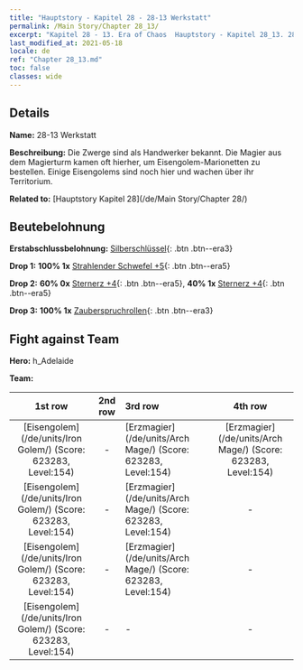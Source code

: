 ```yaml
---
title: "Hauptstory - Kapitel 28 - 28-13 Werkstatt"
permalink: /Main Story/Chapter 28_13/
excerpt: "Kapitel 28 - 13. Era of Chaos  Hauptstory - Kapitel 28_13. 28-13 Werkstatt"
last_modified_at: 2021-05-18
locale: de
ref: "Chapter 28_13.md"
toc: false
classes: wide
---
```


## Details

 **Name:** 28-13 Werkstatt

 **Beschreibung:** Die Zwerge sind als Handwerker bekannt. Die Magier aus dem Magierturm kamen oft hierher, um Eisengolem-Marionetten zu bestellen. Einige Eisengolems sind noch hier und wachen über ihr Territorium.

 **Related to:** [Hauptstory Kapitel 28](/de/Main Story/Chapter 28/)

## Beutebelohnung

 **Erstabschlussbelohnung:** [Silberschlüssel](/ItemsDE/con_693/){: .btn .btn--era3}

 **Drop 1:** **100% 1x** [Strahlender Schwefel +5](/ItemsDE/mat_99/){: .btn .btn--era5}

 **Drop 2:** **60% 0x** [Sternerz +4](/ItemsDE/mat_89/){: .btn .btn--era5}, **40% 1x** [Sternerz +4](/ItemsDE/mat_89/){: .btn .btn--era5}

 **Drop 3:** **100% 1x** [Zauberspruchrollen](/ItemsDE/con_694/){: .btn .btn--era3}


## Fight against Team
 **Hero:** h_Adelaide

 **Team:**


  | 1st row | 2nd row | 3rd row | 4th row |
  |:----:|:----:|:----|:----:|
  | [Eisengolem](/de/units/Iron Golem/) (Score: 623283, Level:154)  | - | [Erzmagier](/de/units/Arch Mage/) (Score: 623283, Level:154)  | [Erzmagier](/de/units/Arch Mage/) (Score: 623283, Level:154)  |
  | [Eisengolem](/de/units/Iron Golem/) (Score: 623283, Level:154)  | - | [Erzmagier](/de/units/Arch Mage/) (Score: 623283, Level:154)  | - |
  | [Eisengolem](/de/units/Iron Golem/) (Score: 623283, Level:154)  | - | [Erzmagier](/de/units/Arch Mage/) (Score: 623283, Level:154)  | - |
  | [Eisengolem](/de/units/Iron Golem/) (Score: 623283, Level:154)  | - | - | - |


